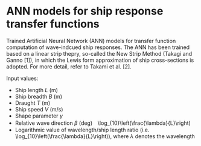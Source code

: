 # ANN models for ship response transfer functions
Trained Artificial Neural Network (ANN) models for transfer function computation of wave-indcued ship responses.
The ANN has been trained based on a linear strip thepry, so-called the New Strip Method (Takagi and Ganno [1]), in which the Lewis form approximation of ship cross-sections is adopted.
For more detail, refer to Takami et al. [2].

Input values:
- Ship length $L$ (m)
- Ship breadth $B$ (m)
- Draught $T$ (m)
- Ship speed $V$ (m/s)
- Shape parameter $\gamma$
- Relative wave direction $\beta$ (deg)　\log_{10}\left(\frac{\lambda}{L}\right)
- Logarithmic value of wavelength/ship length ratio (i.e. \log_{10}\left(\frac{\lambda}{L}\right)), where $\lambda$ denotes the wavelength
